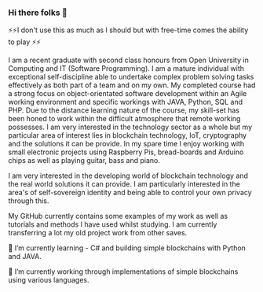 ### Hi there folks 👋


⚡⚡I don't use this as much as I should but with free-time comes the ability to play ⚡⚡


I am a recent graduate with second class honours from Open University in Computing and IT (Software Programming). I am a mature individual with exceptional self-discipline able to undertake complex problem solving tasks effectively as both part of a team and on my own. My completed course had a strong focus on object-orientated software development within an Agile working environment and specific workings with JAVA, Python, SQL and PHP. Due to the distance learning nature of the course, my skill-set has been honed to work within the difficult atmosphere that remote working possesses. I am very interested in the technology sector as a whole but my particular area of interest lies in blockchain technology, IoT, cryptography and the solutions it can be provide. In my spare time I enjoy working with small electronic projects using Raspberry Pis, bread-boards and Arduino chips as well as playing guitar, bass and piano. 

I am very interested in the developing world of blockchain technology and the real world solutions it can provide. I am particularly interested in the area's of self-sovereign identity and being able to control your own privacy through this.

My GitHub currently contains some examples of my work as well as tutorials and methods I have used whilst studying. I am currently transferring a lot my old project work from other saves.


 🌱 I’m currently learning - C# and building simple blockchains with Python and JAVA.
 
 🔭 I’m currently working through implementations of simple blockchains using various languages.
<!--
**ndb88/ndb88** is a ✨ _special_ ✨ repository because its `README.md` (this file) appears on your GitHub profile.

Here are some ideas to get you started:

- 🔭 I’m currently working on ...
- 🌱 I’m currently learning ...
- 👯 I’m looking to collaborate on ...
- 🤔 I’m looking for help with ...
- 💬 Ask me about ...
- 📫 How to reach me: ...
- 😄 Pronouns: ...
- ⚡ Fun fact: ...
-->

